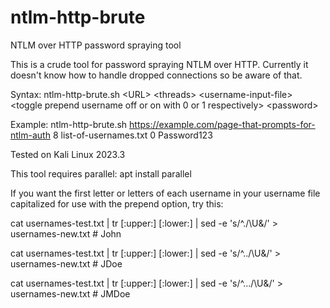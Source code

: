 # ntlm-http-brute
NTLM over HTTP password spraying tool

This is a crude tool for password spraying NTLM over HTTP. Currently it doesn't know how to handle dropped connections so be aware of that.

Syntax: ntlm-http-brute.sh \<URL> \<threads> \<username-input-file> \<toggle prepend username off or on with 0 or 1 respectively> \<password>  

Example: ntlm-http-brute.sh https://example.com/page-that-prompts-for-ntlm-auth 8 list-of-usernames.txt 0 Password123

Tested on Kali Linux 2023.3

This tool requires parallel: apt install parallel

If you want the first letter or letters of each username in your username file capitalized for use with the prepend option, try this:

cat usernames-test.txt | tr [:upper:] [:lower:] | sed -e 's/^./\U&/' > usernames-new.txt # John 

cat usernames-test.txt | tr [:upper:] [:lower:] | sed -e 's/^../\U&/' > usernames-new.txt # JDoe  

cat usernames-test.txt | tr [:upper:] [:lower:] | sed -e 's/^.../\U&/' > usernames-new.txt # JMDoe
